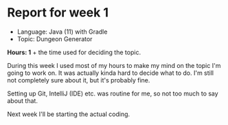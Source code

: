 # Report for week 1

- Language: Java (11) with Gradle
- Topic: Dungeon Generator

**Hours: 1** + the time used for deciding the topic.

During this week I used most of my hours to make my mind on the topic I'm going to work on. It was actually kinda hard to decide what to do. I'm still not completely sure about it, but it's probably fine.

Setting up Git, IntelliJ (IDE) etc. was routine for me, so not too much to say about that.

Next week I'll be starting the actual coding.
